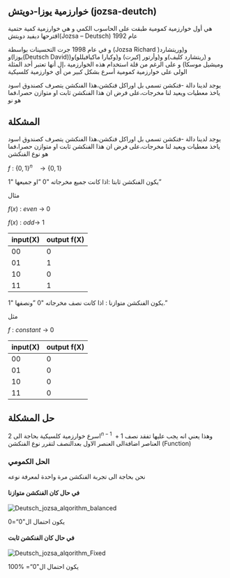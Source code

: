 ## خوارزمية يوزا-دويتش (jozsa-deutch)

هي أول خوارزمية كمومية طبقت على الحاسوب الكمي و
هي خوارزمية كمية حتمية اقترحها ديفيد دويتش(Jozsa – Deutsch)
 عام 1992 

و في عام 1998 جرت التحسينات بواسطة 
(Jozsa Richard )و(وريتشارد يوزا)و(Deutsch David)و
(ريتشارد كليف)و و(وأرتور إكيرت) و(وكيارا ماكيافيللو)و( وميشيل موسكا) و على الرغم من
قلة استخدام هذه الخوارزمية ،إل أنها تعتبر أحد المثلة الولى على خوارزمية كمومية أسرع بشكل كبير من أي خوارزمية كلسيكية



يوجد لدينا دالة -فنكشن تسمى بل اوراكل فنكشن،هذا الفنكشن يتصرف كصندوق اسود ياخذ معطيات ويعيد لنا مخرجات،على فرض ان هذا الفنكشن ثابت او متوازن حصرا،فما هو نو


## المشكلة
يوجد لدينا دالة -فنكشن تسمى بل اوراكل فنكشن،هذا الفنكشن يتصرف كصندوق اسود ياخذ معطيات ويعيد لنا مخرجات،على فرض ان هذا الفنكشن ثابت او متوازن حصرا،فما هو نوع الفنكشن

$f\::\:\left\{0,1\right\}^n\:\:\:\to \left\{0,1\right\}$


يكون الفنكشن ثابتا :اذا كانت جميع مخرجاته "0 ”او جميعها "1” 

مثال 

$f\left(x\right)\::\:even\:\to \:0$

$f\left(x\right)\::\:odd\to \:1$


<!-- جدول  -->
| input(X)    | output f(X) |
| ----------- | ----------- |
| 00          |  0          |
| 01          |  1          |
| 10          |  0          |
| 11          |  1          |

يكون الفنكشن متوازنا : اذا كانت نصف مخرجاته "0 ”ونصفها "1.” 


مثل 

$f\::\:constant\:\to \:0$


<!-- جدول  -->
| input(X)    | output f(X) |
| ----------- | ----------- |
| 00          |  0          |
| 01          |  0          |
| 10          |  0          |
| 11          |  0          |




## حل المشكلة

اسرع خوارزمية كلسيكية بحاجة الى $2^{n-1}\:+1$ وهذا يعني انه يجب عليها تفقد نصف العناصر اضافةالى العنصر الاول بعدالنصف لتقرر نوع الفنكشن
(Function)

### الحل الكمومي

نحن بحاجة الى تجربة الفنكشن مرة واحدة لمعرفة نوعه

#### في حال كان الفنكشن متوازنا


![Deutsch_jozsa_alqorithm_balanced](~/images/Deutsch_jozsa_alqorithm_balanced.png)

يكون احتمال ال"0“=0

#### في حال كان الفنكشن ثابت


![Deutsch_jozsa_alqorithm_Fixed](~/images/Deutsch_jozsa_alqorithm_Fixed.png)

يكون احتمال ال"0“= %100


